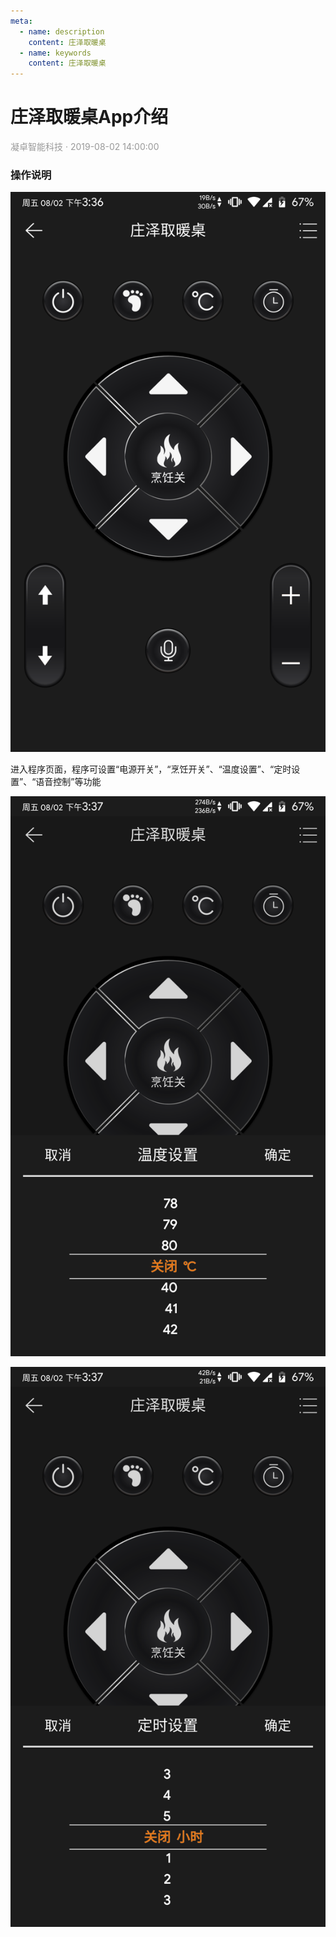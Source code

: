```yaml
---
meta:
  - name: description
    content: 庄泽取暖桌
  - name: keywords
    content: 庄泽取暖桌
---
```


# 庄泽取暖桌App介绍
<p style="color: #999">凝卓智能科技 · 2019-08-02 14:00:00<p>

### 操作说明

![Heatingtable01.png](./heatingtable/Heatingtable01.png)

进入程序页面，程序可设置“电源开关”，“烹饪开关”、“温度设置”、“定时设置”、“语音控制”等功能

![Heatingtable02.png](./heatingtable/Heatingtable02.png)

![Heatingtable03.png](./heatingtable/Heatingtable03.png)
